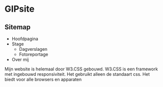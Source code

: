 # GIPsite

## Sitemap

* Hoofdpagina
* Stage
  * Dagverslagen
  * Fotoreportage
* Over mij



Mijn website is helemaal door W3.CSS gebouwd. W3.CSS is een framework met ingebouwd responsiviteit. Het gebruikt alleen de standaart css. Het biedt voor alle browsers en apparaten
